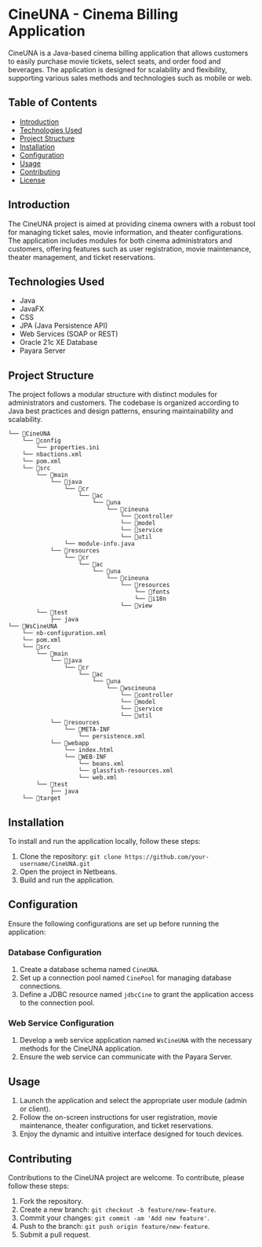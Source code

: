 # CineUNA - Cinema Billing Application

CineUNA is a Java-based cinema billing application that allows customers to easily purchase movie tickets, select seats, and order food and beverages. The application is designed for scalability and flexibility, supporting various sales methods and technologies such as mobile or web.

## Table of Contents
- [Introduction](#introduction)
- [Technologies Used](#technologies-used)
- [Project Structure](#project-structure)
- [Installation](#installation)
- [Configuration](#configuration)
- [Usage](#usage)
- [Contributing](#contributing)
- [License](#license)

## Introduction
The CineUNA project is aimed at providing cinema owners with a robust tool for managing ticket sales, movie information, and theater configurations. The application includes modules for both cinema administrators and customers, offering features such as user registration, movie maintenance, theater management, and ticket reservations.

## Technologies Used
- Java
- JavaFX
- CSS
- JPA (Java Persistence API)
- Web Services (SOAP or REST)
- Oracle 21c XE Database
- Payara Server

## Project Structure
The project follows a modular structure with distinct modules for administrators and customers. The codebase is organized according to Java best practices and design patterns, ensuring maintainability and scalability.
```
└── 📁CineUNA
    └── 📁config
        └── properties.ini
    └── nbactions.xml
    └── pom.xml
    └── 📁src
        └── 📁main
            └── 📁java
                └── 📁cr
                    └── 📁ac
                        └── 📁una
                            └── 📁cineuna                            
                                └── 📁controller                                    
                                └── 📁model                                    
                                └── 📁service                                    
                                └── 📁util
                └── module-info.java
            └── 📁resources
                └── 📁cr
                    └── 📁ac
                        └── 📁una
                            └── 📁cineuna
                                └── 📁resources                                    
                                    └── 📁fonts                                        
                                    └── 📁i18n
                                └── 📁view                                    
        └── 📁test
            ├── java
└── 📁WsCineUNA
    └── nb-configuration.xml
    └── pom.xml
    └── 📁src
        └── 📁main
            └── 📁java
                └── 📁cr
                    └── 📁ac
                        └── 📁una
                            └── 📁wscineuna
                                └── 📁controller                                    
                                └── 📁model                                    
                                └── 📁service                                    
                                └── 📁util                                    
            └── 📁resources
                └── 📁META-INF
                    └── persistence.xml
            └── 📁webapp
                └── index.html
                └── 📁WEB-INF
                    └── beans.xml
                    └── glassfish-resources.xml
                    └── web.xml
        └── 📁test
            ├── java
    └── 📁target

```
## Installation
To install and run the application locally, follow these steps:

1. Clone the repository: `git clone https://github.com/your-username/CineUNA.git`
2. Open the project in Netbeans.
3. Build and run the application.

## Configuration
Ensure the following configurations are set up before running the application:

### Database Configuration
1. Create a database schema named `CineUNA`.
2. Set up a connection pool named `CinePool` for managing database connections.
3. Define a JDBC resource named `jdbcCine` to grant the application access to the connection pool.

### Web Service Configuration
1. Develop a web service application named `WsCineUNA` with the necessary methods for the CineUNA application.
2. Ensure the web service can communicate with the Payara Server.

## Usage
1. Launch the application and select the appropriate user module (admin or client).
2. Follow the on-screen instructions for user registration, movie maintenance, theater configuration, and ticket reservations.
3. Enjoy the dynamic and intuitive interface designed for touch devices.

## Contributing
Contributions to the CineUNA project are welcome. To contribute, please follow these steps:
1. Fork the repository.
2. Create a new branch: `git checkout -b feature/new-feature`.
3. Commit your changes: `git commit -am 'Add new feature'`.
4. Push to the branch: `git push origin feature/new-feature`.
5. Submit a pull request.



